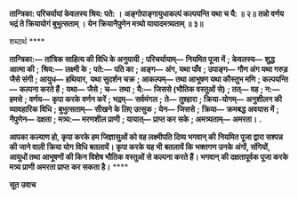**तान्त्रिका: परिचर्यायां केवलस्य श्रिय: पते: ।** **अङ्गोपाङ्गायुधाकल्पं कल्पयन्ति यथा च यै: ॥ २॥** **तन्नो वर्णय भद्रं ते क्रियायोगं बुभुत्सताम् ।** **येन क्रियानैपुणेन मत्र्यो यायादमत्र्यताम् ॥ ३॥** 

शब्दार्थ **** 

**तान्त्रिका:—** **तांत्रिक साहित्य की विधि के अनुयायी** **; परिचर्यायाम्—** **नियमित पूजा में** **; केवलस्य—** **शुद्ध आत्मा की** **;** **श्रिय:—** **लक्ष्मी के** **; पते:—** **पति का** **; अङ्ग—** **अंग, यथा पाँव** **; उपाङ्ग—** **गौण अंग यथा गरुड़ जैसे संगी** **; आयुध—** **हथियार,** **यथा सुदर्शन चक्र** **; आकल्पम्—** **तथा आभूषण यथा कौस्तुभ मणि** **; कल्पयन्ति—** **कल्पना करते हैं** **; यथा—** **जैसे** **; च—** **तथा** **; यै:—** **जिससे (भौतिक वस्तुओं से)** **; तत्—** **वह** **; न:—** **हमसे** **; वर्णय—** **कृपा करके वर्णन करें** **; भद्रम्—** **सर्वमंगल** **;** **ते—** **तुश्हारा** **; क्रिया-योगम्—** **अनुशीलन की व्यावहारिक विधि** **; बुभुत्सताम्—** **सीखने के लिए उत्सुक** **; येन—** **जिससे** **;** **क्रिया—** **क्रमबद्ध अवयास में** **; नैपुणेन—** **दक्षता** **; मत्र्य:—** **मरणशील प्राणी** **; यायात्—** **प्राप्त कर सके** **; अमत्र्यताम्—** **अमरता।** **.** 

**आपका कल्याण हो, कृपा करके हम जिज्ञासुओं को वह लक्ष्मीपति दिव्य भगवान् की** **नियमित पूजा द्वारा सश्पन्न की जाने वाली** **क्रिया योग** **विधि बतलायें। कृपा करके यह भी** **बतलायें कि भक्तगण उनके अंगों, संगियों, आयुधों तथा आभूषणों की किन विशेष भौतिक** **वस्तुओं से कल्पना करते हैं। भगवान् की दक्षतापूर्वक पूजा करके मत्र्य प्राणी अमरता प्राप्त** **कर सकता है।** **** 

**सूत उवाच** 
